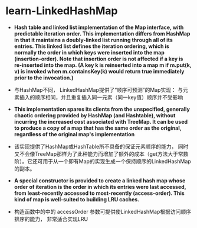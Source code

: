 # learn-LinkedHashMap

* **Hash table and linked list implementation of the Map interface, with predictable iteration order. This implementation differs from HashMap in that it maintains a doubly-linked list running through all of its entries. This linked list defines the iteration ordering, which is normally the order in which keys were inserted into the map (insertion-order). Note that insertion order is not affected if a key is re-inserted into the map. (A key k is reinserted into a map m if m.put(k, v) is invoked when m.containsKey(k) would return true immediately prior to the invocation.)**

* 与HashMap不同， LinkedHashMap提供了“顺序可预测”的Map实现： 与元素插入的顺序相同，并且重复插入同一元素（同一key值）顺序并不受影响

* **This implementation spares its clients from the unspecified, generally chaotic ordering provided by HashMap (and Hashtable), without incurring the increased cost associated with TreeMap. It can be used to produce a copy of a map that has the same order as the original, regardless of the original map's implementation**

* 该实现提供了HashMap或HashTable所不具备的保证元素顺序的能力， 同时又不会像TreeMap那样为了此种能力而增加了额外的成本（get方法大于常数阶）。它还可用于从一个即有Map的实现生成一个保持顺序的LinkedHashMap的副本。

* **A special constructor is provided to create a linked hash map whose order of iteration is the order in which its entries were last accessed, from least-recently accessed to most-recently (access-order). This kind of map is well-suited to building LRU caches.**

* 构造函数中的中的 accessOrder 参数可提供使LinkedHashMap根据访问顺序排序的能力， 非常适合实现LRU
